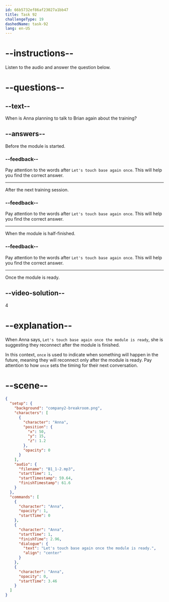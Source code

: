 ```yaml
---
id: 66b5732ef86af23027a1bb47
title: Task 92
challengeType: 19
dashedName: task-92
lang: en-US
---
```

<!--
AUDIO REFERENCE:
Anna: That's great to hear. I appreciate your proactive approach to this, Brian. Let's touch base again once the module is ready.
-->

# --instructions--

Listen to the audio and answer the question below.

# --questions--

## --text--

When is Anna planning to talk to Brian again about the training?

## --answers--

Before the module is started.

### --feedback--

Pay attention to the words after `Let's touch base again once`. This will help you find the correct answer. 

---

After the next training session.

### --feedback--

Pay attention to the words after `Let's touch base again once`. This will help you find the correct answer. 

---

When the module is half-finished.

### --feedback--

Pay attention to the words after `Let's touch base again once`. This will help you find the correct answer. 

---

Once the module is ready.

## --video-solution--

4

# --explanation--

When Anna says, `Let's touch base again once the module is ready`, she is suggesting they reconnect after the module is finished.

In this context, `once` is used to indicate when something will happen in the future, meaning they will reconnect only after the module is ready. Pay attention to how `once` sets the timing for their next conversation.

# --scene--

```json
{
  "setup": {
    "background": "company2-breakroom.png",
    "characters": [
      {
        "character": "Anna",
        "position": {
          "x": 50,
          "y": 15,
          "z": 1.2
        },
        "opacity": 0
      }
    ],
    "audio": {
      "filename": "B1_1-2.mp3",
      "startTime": 1,
      "startTimestamp": 59.64,
      "finishTimestamp": 61.6
    }
  },
  "commands": [
    {
      "character": "Anna",
      "opacity": 1,
      "startTime": 0
    },
    {
      "character": "Anna",
      "startTime": 1,
      "finishTime": 2.96,
      "dialogue": {
        "text": "Let's touch base again once the module is ready.",
        "align": "center"
      }
    },
    {
      "character": "Anna",
      "opacity": 0,
      "startTime": 3.46
    }
  ]
}
```

